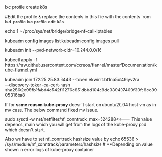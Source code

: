 lxc profile create k8s

#Edit the profile & replace the contents in this file with the contents from lxd-profile
lxc profile edit k8s

echo 1 > /proc/sys/net/bridge/bridge-nf-call-iptables


kubeadm config images list
kubeadm config images pull

kubeadm init --pod-network-cidr=10.244.0.0/16  

kubectl apply -f https://raw.githubusercontent.com/coreos/flannel/master/Documentation/kube-flannel.yml


kubeadm join 172.25.25.83:6443 --token ekwimt.bt1na5xf49iyv2ra \
    --discovery-token-ca-cert-hash sha256:2c95fb1fabd4c542f11276c851dbbd104d8de339407469f39fe8ce8905316ba8
    
If for **some reason kube-proxy** doesn't start on ubuntu20.04 host vm as in my case. The below command fixed my issue.

sudo sysctl -w net/netfilter/nf_conntrack_max=524288<<--- This value depends, main which you will get from the logs of the kube-proxy pod which doesn't start.



Also we have to set nf_conntrack hashsize value by 
echo 65536 > /sys/module/nf_conntrack/parameters/hashsize # **Depending on value shown in error logs of kube-proxy container
